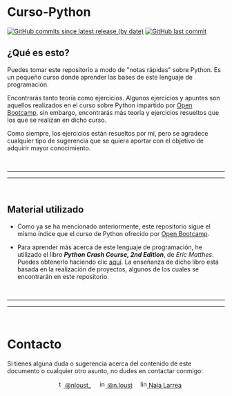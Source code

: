# Curso-Python

[![GitHub commits since latest release (by date)](https://img.shields.io/github/commits-since/nlarrea/curso-python/df80e6c07fc79467d97f6a672190c9d53e81ba47?label=commits%20counter&style=flat-square)](https://github.com/nlarrea/curso-python/commits/main)
[![GitHub last commit](https://img.shields.io/github/last-commit/nlarrea/curso-python?style=flat-square)](https://github.com/NLarrea/curso-python/commits/main)

## ¿Qué es esto?

Puedes tomar este repositorio a modo de "notas rápidas" sobre Python. Es un pequeño curso donde aprender las bases de este lenguaje de programación.

Encontrarás tanto teoría como ejercicios. Algunos ejercicios y apuntes son aquellos realizados en el curso sobre Python impartido por [Open Bootcamp](https://open-bootcamp.com/), sin embargo, encontrarás más teoría y ejercicios resueltos que los que se realizan en dicho curso.

Como siempre, los ejercicios están resueltos por mí, pero se agradece cualquier tipo de sugerencia que se quiera aportar con el objetivo de adquirir mayor conocimiento.


<br><hr>
<hr><br>


## Material utilizado

- Como ya se ha mencionado anteriormente, este repositorio sigue el mismo índice que el curso de Python ofrecido por [Open Bootcamp](https://open-bootcamp.com/).

- Para aprender más acerca de este lenguaje de programación, he utilizado el libro ***Python Crash Course, 2nd Edition***, de *Eric Matthes*. Puedes obtenerlo haciendo clic [aquí](https://www.amazon.com/Python-Crash-Course-2nd-Edition/dp/1593279280). La enseñanza de dicho libro está basada en la realización de proyectos, algunos de los cuales se encontrarán en este repositorio.


<br><hr>
<hr><br>


# Contacto

Si tienes alguna duda o sugerencia acerca del contenido de este documento o cualquier otro asunto, no dudes en contactar conmigo:

<div align="center">
&emsp;<a href="https://twitter.com/nloust_"><img width="16" alt="twitter_logo" src="https://user-images.githubusercontent.com/110897750/195668304-54d1fbb3-bea1-4f9d-9ee7-7e494bd79013.png"> @nloust_</a> <!-- twitter: -->
&emsp;<a href="https://www.instagram.com/n.loust/"><img width="16" alt="instagram_logo" src="https://seeklogo.com/images/I/instagram-new-2016-logo-4773FE3F99-seeklogo.com.png"> @n.loust</a> <!-- instagram: -->
&emsp;<a href="https://www.linkedin.com/in/naia-larrea/"><img width="16" alt="linkedin_logo" src="https://user-images.githubusercontent.com/110897750/195669519-30e44b5d-4bef-47d3-9e37-81cff0ee5e55.png"> Naia Larrea</a> <!-- linkedin: -->
</div>
